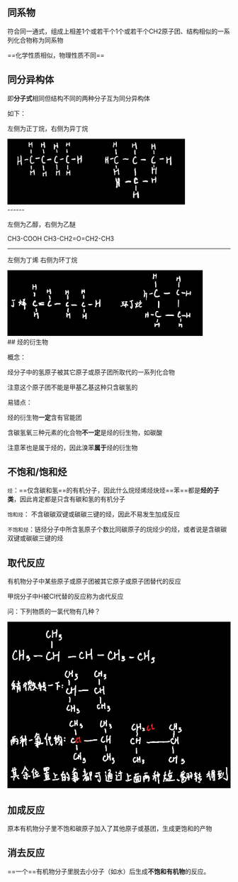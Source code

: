 ## 同系物

符合同一通式，组成上相差1个或若干个1个或若干个CH2原子团、结构相似的一系列化合物称为同系物

==化学性质相似，物理性质不同==

## 同分异构体



即**分子式**相同但结构不同的两种分子互为同分异构体

如下：

左侧为正丁烷，右侧为异丁烷

<div align=left> <img src="assets/1651817040011.png" alt="1651817040011" style="zoom:47%;  " /> </div>
------

左侧为乙醇，右侧为乙醚

CH3-COOH    CH3-CH2=O=CH2-CH3

------

左侧为丁烯 右侧为环丁烷

<div align=left> <img src="assets/1651839292989.png" alt="1651839292989" style="zoom:50%;  " /> </div>
## 烃的衍生物

概念：

烃分子中的氢原子被其它原子或原子团所取代的一系列化合物

注意这个原子团不能是甲基乙基这种只含碳氢的

易错点：

烃的衍生物**一定**含有官能团

含碳氢氧三种元素的化合物**不一定**是烃的衍生物，如碳酸

注意苯也是属于烃的，因此溴苯**属于**烃的衍生物

## 不饱和/饱和烃

`烃`：==仅含碳和氢==的有机分子，因此什么烷烃烯烃炔烃==苯==都是**烃的子类**，因此肯定都是只含有碳和氢的有机分子

`饱和烃`：  不含碳碳双键或碳碳三键的烃，因此不易发生加成反应

`不饱和烃`：链烃分子中所含氢原子个数比同碳原子的烷烃少的烃，或者说是含碳碳双键或碳碳三键的烃 

## 取代反应

有机物分子中某些原子或原子团被其它原子或原子团替代的反应

甲烷分子中H被Cl代替的反应称为卤代反应

问：下列物质的一氯代物有几种？

<div align=left><img src="assets/image-20220517153313059.png" alt="image-20220517153313059" style="zoom:54%;" /></div>

## 加成反应

原本有机物分子里不饱和碳原子加入了其他原子或基团，生成更饱和的产物

## 消去反应

==一个==有机物分子里脱去小分子（如水）后生成**不饱和有机物**的反应。


